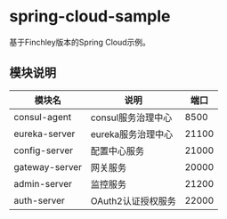 # spring-cloud-sample

基于Finchley版本的Spring Cloud示例。

## 模块说明

|模块名|说明|端口|
|---|---|---|
|consul-agent|consul服务治理中心|8500|
|eureka-server|eureka服务治理中心|21100|
|config-server|配置中心服务|21000|
|gateway-server|网关服务|20000|
|admin-server|监控服务|21200|
|auth-server|OAuth2认证授权服务|22000|